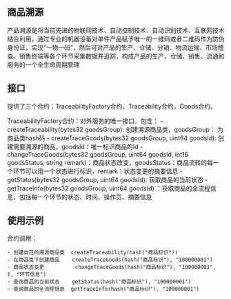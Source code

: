 ﻿## 商品溯源

产品溯源是将当前先进的物联网技术、自动控制技术、自动识别技术、互联网技术结合利用，通过专业的机器设备对单件产品赋予唯一的一维码或者二维码作为防伪身份证，实现“一物一码”，然后可对产品的生产、仓储、分销、物流运输、市场稽查、销售终端等各个环节采集数据并追踪，构成产品的生产、仓储、销售、流通和服务的一个全生命周期管理



## 接口

提供了三个合约：TraceabilityFactory合约，Traceability合约，Goods合约。

TraceabilityFactory合约：对外服务的唯一接口。包含：
    - createTraceability(bytes32  goodsGroup): 创建溯源商品类，goodsGroup： 为商品类hash码
    - createTraceGoods(bytes32  goodsGroup, uint64 goodsId): 创建需要溯源的商品，goodsId：唯一标识商品的Id
    - changeTraceGoods(bytes32  goodsGroup, uint64 goodsId, int16 goodsStatus, string remark)：商品状态改变，goodsStatus：商品流转的每一个环节可以用一个状态进行标识，remark：状态变更的摘要信息
    - getStatus(bytes32 goodsGroup, uint64 goodsId): 获取商品的当前状态
	- getTraceInfo(bytes32 goodsGroup, uint64 goodsId) ：获取商品的全流程信息，包括每一个环节的状态、时间、操作员、摘要信息
## 使用示例


合约调用：

    - 创建自己的溯源商品类  createTraceability(hash("商品标识"))
    - 在商品类下创建商品    createTraceGoods(hash("商品标识"), "100000001")
    - 商品状态变更          changeTraceGoods(hash("商品标识"), "100000001", 1, "环节信息")
	- 查询商品的当前状态    getStatus(hash("商品标识"), "100000001")
	- 查询商品的全流程信息  getTraceInfo(hash("商品标识"), "100000001")






